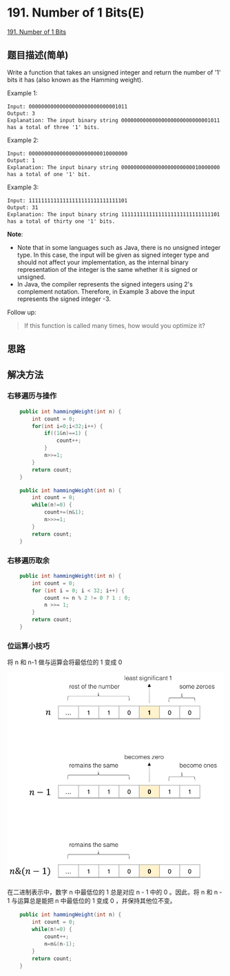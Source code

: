 # 191. Number of 1 Bits(E)
[191. Number of 1 Bits](https://leetcode-cn.com/problems/number-of-1-bits/)

## 题目描述\(简单\)

Write a function that takes an unsigned integer and return the number of '1' bits it has \(also known as the Hamming weight\).

Example 1:

```
Input: 00000000000000000000000000001011
Output: 3
Explanation: The input binary string 00000000000000000000000000001011 has a total of three '1' bits.
```

Example 2:

```
Input: 00000000000000000000000010000000
Output: 1
Explanation: The input binary string 00000000000000000000000010000000 has a total of one '1' bit.
```

Example 3:

```
Input: 11111111111111111111111111111101
Output: 31
Explanation: The input binary string 11111111111111111111111111111101 has a total of thirty one '1' bits.
```

**Note**:

* Note that in some languages such as Java, there is no unsigned integer type. In this case, the input will be given as signed integer type and should not affect your implementation, as the internal binary representation of the integer is the same whether it is signed or unsigned.
* In Java, the compiler represents the signed integers using 2's complement notation. Therefore, in Example 3 above the input represents the signed integer -3.

Follow up:

> If this function is called many times, how would you optimize it?

## 思路

## 解决方法

### 右移遍历与操作

```java
    public int hammingWeight(int n) {
        int count = 0;
        for(int i=0;i<32;i++) {
            if((1&n)==1) {
                count++;
            }
            n>>=1;
        }
        return count;
    }
```

```java
    public int hammingWeight(int n) {
        int count = 0;
        while(n!=0) {
            count+=(n&1);
            n>>>=1;
        }
        return count;
    }
```

### 右移遍历取余

```java
    public int hammingWeight(int n) {
        int count = 0;
        for (int i = 0; i < 32; i++) {
            count += n % 2 != 0 ? 1 : 0;
            n >>= 1;
        }
        return count;
    }
```

### 位运算小技巧
将 n 和 n-1 做与运算会将最低位的 1 变成 0

![](../assets/101-200/191-solution-2-1.png)

在二进制表示中，数字 n 中最低位的 1 总是对应 n - 1 中的 0 。因此，将 n 和 n - 1 与运算总是能把 n 中最低位的 1 变成 0 ，并保持其他位不变。



```java
    public int hammingWeight(int n) {
        int count = 0;
        while(n!=0) {
            count++;
            n=n&(n-1);
        }
        return count;
    }
```




